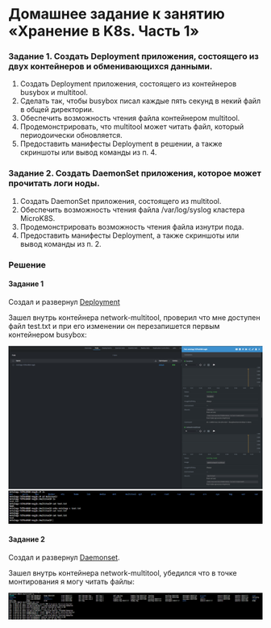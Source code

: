 # Домашнее задание к занятию «Хранение в K8s. Часть 1»

### Задание 1. Создать Deployment приложения, состоящего из двух контейнеров и обменивающихся данными.
  1. Создать Deployment приложения, состоящего из контейнеров busybox и multitool.
  2. Сделать так, чтобы busybox писал каждые пять секунд в некий файл в общей директории.
  3. Обеспечить возможность чтения файла контейнером multitool.
  4. Продемонстрировать, что multitool может читать файл, который периодоически обновляется.
  5. Предоставить манифесты Deployment в решении, а также скриншоты или вывод команды из п. 4.
### Задание 2. Создать DaemonSet приложения, которое может прочитать логи ноды.
  1. Создать DaemonSet приложения, состоящего из multitool.
  2. Обеспечить возможность чтения файла /var/log/syslog кластера MicroK8S.
  3. Продемонстрировать возможность чтения файла изнутри пода.
  4. Предоставить манифесты Deployment, а также скриншоты или вывод команды из п. 2.
### Решение

#### Задание 1
Создал и развернул [Deployment](https://github.com/gemeral68/devops_netology/blob/main/micros-homeworks/12-06-kuber-volume01/src/deployment.yml) 

Зашел внутрь контейнера network-multitool, проверил что мне доступен файл test.txt и при его изменении он перезапишется первым контейнером busybox:

![Image alt](https://github.com/gemeral68/devops_netology/blob/main/micros-homeworks/12-06-kuber-volume01/img/1.png)
![Image alt](https://github.com/gemeral68/devops_netology/blob/main/micros-homeworks/12-06-kuber-volume01/img/2.png)

#### Задание 2
Создал и развернул [Daemonset](https://github.com/gemeral68/devops_netology/blob/main/micros-homeworks/12-06-kuber-volume01/src/daemonset.yml). 

Зашел внутрь контейнера network-multitool, убедился что в точке монтирования я могу читать файлы:

![Image alt](https://github.com/gemeral68/devops_netology/blob/main/micros-homeworks/12-06-kuber-volume01/img/3.png)

